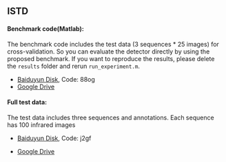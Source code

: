 ## ISTD

#### Benchmark code(Matlab):

The benchmark code includes the test data (3 sequences * 25 images) for cross-validation. So you can evaluate the detector directly by using the proposed benchmark. If you want to reproduce the results, please delete the `results` folder and rerun `run_experiment.m`.
- [Baiduyun Disk](https://pan.baidu.com/s/), Code: 88og  
- [Google Drive](https://drive.google.com/file/d//view?usp=sharing)

#### Full test data:

The test data includes three sequences and annotations. Each sequence has 100 infrared images
- [Baiduyun Disk](https://pan.baidu.com/s/-g), Code: j2gf

- [Google Drive](https://drive.google.com/file/d/1kDp--CInUGVpw/view?usp=sharing)
